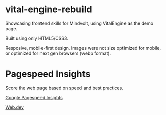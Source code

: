 # vital-engine-rebuild
Showcasing frontend skills for Mindvolt, using VitalEngine as the demo page.

Built using only HTML5/CSS3.

Resposive, mobile-first design. Images were not size optimized for mobile, or optimized for next gen browsers (webp format).


# Pagespeed Insights

Score the web page based on speed and best practices.

[Google Pagespeed Insights](https://developers.google.com/speed/pagespeed/insights/?url=https%3A%2F%2Fvital-engine-demo.netlify.app%2F&tab=mobile, "Pagespeed Insights")

[Web.dev](https://lighthouse-dot-webdotdevsite.appspot.com//lh/html?url=https%3A%2F%2Fvital-engine-demo.netlify.app%2F "Web.dev")
